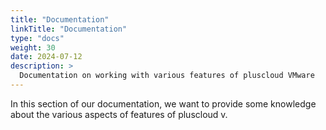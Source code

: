 ```yaml
---
title: "Documentation"
linkTitle: "Documentation"
type: "docs"
weight: 30
date: 2024-07-12
description: >
  Documentation on working with various features of pluscloud VMware
---
```


In this section of our documentation, we want to provide some knowledge about the various aspects of features of pluscloud v.
